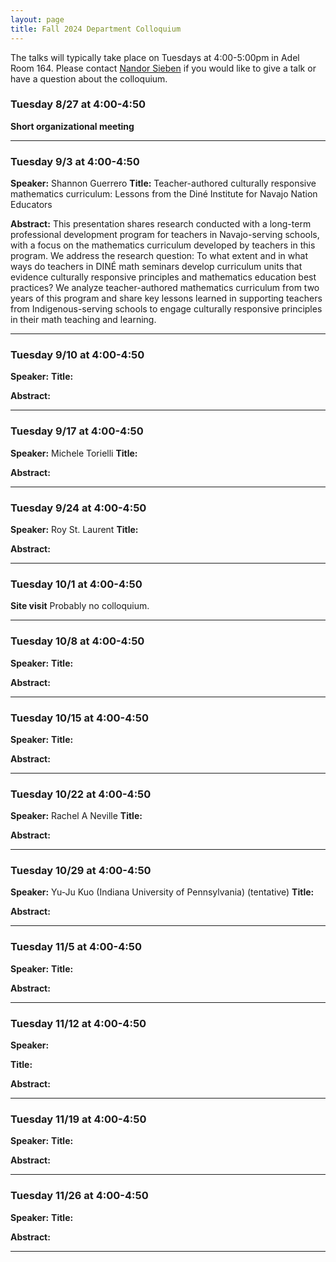 ```yaml
---
layout: page
title: Fall 2024 Department Colloquium
---
```


The talks will typically take place on Tuesdays at 4:00-5:00pm in Adel Room 164. Please contact <a href="mailto:nandor.sieben@nau.edu">Nandor Sieben</a> if you would like to give a talk or have a question about the colloquium.

### Tuesday 8/27 at 4:00-4:50
**Short organizational meeting** 
<hr>

### Tuesday 9/3 at 4:00-4:50
**Speaker:** Shannon Guerrero
**Title:** Teacher-authored culturally responsive mathematics curriculum: Lessons from the Diné Institute for Navajo Nation Educators

**Abstract:** 
This presentation shares research conducted with a long-term professional development program for teachers in Navajo-serving schools, with a focus on the mathematics curriculum developed by teachers in this program. We address the research question: To what extent and in what ways do teachers in DINÉ math seminars develop curriculum units that evidence culturally responsive principles and mathematics education best practices? We analyze teacher-authored mathematics curriculum from two years of this program and share key lessons learned in supporting teachers from Indigenous-serving schools to engage culturally responsive principles in their math teaching and learning.

<hr>

### Tuesday 9/10 at 4:00-4:50
**Speaker:** 
**Title:** 

**Abstract:** 

<hr>

### Tuesday 9/17 at 4:00-4:50
**Speaker:** Michele Torielli
**Title:** 

**Abstract:** 

<hr>

### Tuesday 9/24 at 4:00-4:50
**Speaker:** Roy St. Laurent
**Title:** 

**Abstract:** 

<hr>

### Tuesday 10/1 at 4:00-4:50
**Site visit** Probably no colloquium.

<hr>

### Tuesday 10/8 at 4:00-4:50 
**Speaker:** 
**Title:** 

**Abstract:** 

<hr>

### Tuesday 10/15 at 4:00-4:50
**Speaker:** 
**Title:** 

**Abstract:** 

<hr>

### Tuesday 10/22 at 4:00-4:50

**Speaker:** Rachel A Neville
**Title:** 

**Abstract:** 

<hr>

### Tuesday 10/29 at 4:00-4:50
**Speaker:** Yu-Ju Kuo (Indiana University of Pennsylvania) (tentative) 
**Title:** 

**Abstract:** 

<hr>

### Tuesday 11/5 at 4:00-4:50
**Speaker:** 
**Title:** 

**Abstract:** 

<hr>

### Tuesday 11/12 at 4:00-4:50
**Speaker:** 

**Title:** 

**Abstract:** 

<hr>

### Tuesday 11/19 at 4:00-4:50
**Speaker:** 
**Title:** 

**Abstract:** 

<hr>

### Tuesday 11/26 at 4:00-4:50
**Speaker:** 
**Title:** 

**Abstract:** 

<hr>



